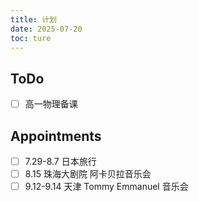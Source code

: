 ```yaml
---
title: 计划
date: 2025-07-20
toc: ture
---
```


## ToDo

- [ ] 高一物理备课



## Appointments

- [ ] 7.29-8.7 日本旅行
- [ ] 8.15 珠海大剧院 阿卡贝拉音乐会
- [ ] 9.12-9.14 天津 Tommy Emmanuel 音乐会